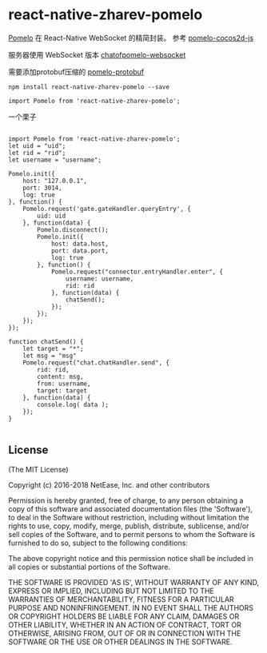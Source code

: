 # react-native-zharev-pomelo

[Pomelo](https://github.com/NetEase/pomelo) 在 React-Native WebSocket 的精简封装。 参考 [pomelo-cocos2d-js](https://github.com/NetEase/pomelo-cocos2d-js) 

服务器使用 WebSocket 版本   [chatofpomelo-websocket](https://github.com/NetEase/chatofpomelo-websocket)

需要添加protobuf压缩的   [pomelo-protobuf](https://github.com/pomelonode/pomelo-protobuf)

```
npm install react-native-zharev-pomelo --save
```

```
import Pomelo from 'react-native-zharev-pomelo';
```


一个栗子
```

import Pomelo from 'react-native-zharev-pomelo';
let uid = "uid";
let rid = "rid";
let username = "username";

Pomelo.init({
	host: "127.0.0.1",
	port: 3014,
	log: true
}, function() {
	Pomelo.request('gate.gateHandler.queryEntry', {
		uid: uid
	}, function(data) {
		Pomelo.disconnect();
		Pomelo.init({
			host: data.host,
			port: data.port,
			log: true
		}, function() {
			Pomelo.request("connector.entryHandler.enter", {
				username: username,
				rid: rid
			}, function(data) {
				chatSend();
			});
		});
	});
});

function chatSend() {
	let target = "*";
	let msg = "msg"
	Pomelo.request("chat.chatHandler.send", {
		rid: rid,
		content: msg,
		from: username,
		target: target
	}, function(data) {
        console.log( data );
	});
}


```

## License

(The MIT License)

Copyright (c) 2016-2018 NetEase, Inc. and other contributors

Permission is hereby granted, free of charge, to any person obtaining
a copy of this software and associated documentation files (the
'Software'), to deal in the Software without restriction, including
without limitation the rights to use, copy, modify, merge, publish,
distribute, sublicense, and/or sell copies of the Software, and to
permit persons to whom the Software is furnished to do so, subject to
the following conditions:

The above copyright notice and this permission notice shall be
included in all copies or substantial portions of the Software.

THE SOFTWARE IS PROVIDED 'AS IS', WITHOUT WARRANTY OF ANY KIND,
EXPRESS OR IMPLIED, INCLUDING BUT NOT LIMITED TO THE WARRANTIES OF
MERCHANTABILITY, FITNESS FOR A PARTICULAR PURPOSE AND NONINFRINGEMENT.
IN NO EVENT SHALL THE AUTHORS OR COPYRIGHT HOLDERS BE LIABLE FOR ANY
CLAIM, DAMAGES OR OTHER LIABILITY, WHETHER IN AN ACTION OF CONTRACT,
TORT OR OTHERWISE, ARISING FROM, OUT OF OR IN CONNECTION WITH THE
SOFTWARE OR THE USE OR OTHER DEALINGS IN THE SOFTWARE.
